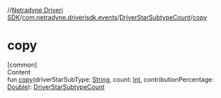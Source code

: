 //[Netradyne Driveri SDK](../../index.md)/[com.netradyne.driverisdk.events](../index.md)/[DriverStarSubtypeCount](index.md)/[copy](copy.md)



# copy  
[common]  
Content  
fun [copy](copy.md)(driverStarSubType: [String](https://kotlinlang.org/api/latest/jvm/stdlib/kotlin/-string/index.html), count: [Int](https://kotlinlang.org/api/latest/jvm/stdlib/kotlin/-int/index.html), contributionPercentage: [Double](https://kotlinlang.org/api/latest/jvm/stdlib/kotlin/-double/index.html)): [DriverStarSubtypeCount](index.md)  



